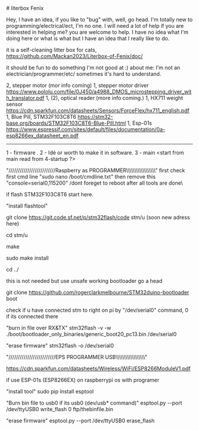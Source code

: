 <html>
# literbox Fenix

<a>Hey, I have an idea, if you like to "bug" with, well, go head. I'm totally new to programming/electrical/ect, I'm no one.</a>
I will need a lot of help if you are interested in helping me? you are welcome to help.
I have no idea what I'm doing here or what is what but I have an idea that I really like to do.

it is a self-cleaning litter box for cats, https://github.com/Mackan2023/Literbox-of-Fenix/doc/

it should be fun to do something I'm not good at :)
about me: I'm not an electrician/programmer/etc/ sometimes it's hard to understand.

2, stepper motor            (mor info coming)
1, stepper motor driver     https://www.pololu.com/file/0J450/a4988_DMOS_microstepping_driver_with_translator.pdf
1, (2), optical reader       (more info coming.)
1, HX711 weight sensor      https://cdn.sparkfun.com/datasheets/Sensors/ForceFlex/hx711_english.pdf
1, Blue Pill, STM32F103C8T6 https://stm32-base.org/boards/STM32F103C8T6-Blue-Pill.html
1, Esp-01s                  https://www.espressif.com/sites/default/files/documentation/0a-esp8266ex_datasheet_en.pdf
****************************************************************************************
1 - firmware <first step to take with stm32f1>.
2 - Idé or worth to make it in software.
3 - main <start from main read from 4-startup ?>

"/////////////////////////Raspberry as PROGRAMMER\\\\\\\\\\\\\\\\\\\\\\\\\\\\\\\\\\\\"
first check first cmd line "sudo nano /boot/cmdline.txt" then remove this "console=serial0,115200" /dont foreget to reboot after all tools are done\

if flash STM32F103C8T6 start here.

"install flashtool"

git clone https://git.code.sf.net/p/stm32flash/code stm/u (soon new adress here)

cd stm/u

make

sudo make install

cd ../

this is not needed but use unsafe working bootloader go a head

git clone https://github.com/rogerclarkmelbourne/STM32duino-bootloader boot

check if u have connected stm to right on pi by "/dev/serial0" command, 0 if its connected there

"burn in file over RX&TX" stm32flash -v -w ./boot/bootloader_only_binaries/generic_boot20_pc13.bin /dev/serial0

"erase firmware" stm32flash -o /dev/serial0

"/////////////////////////EPS PROGRAMMER USB\\\\\\\\\\\\\\\\\\\\\\\\\\\\\\\\\\\\"

https://cdn.sparkfun.com/datasheets/Wireless/WiFi/ESP8266ModuleV1.pdf

if use ESP-01s (ESP8266EX) on raspberrypi os with programer

"install tool" sudo pip install esptool

"Burn bin file to usb0 if its usb0 (dev/usb* command)" esptool.py --port /dev/ttyUSB0 write_flash 0 ftp/thebinfile.bin

"erase firmware" esptool.py --port /dev/ttyUSB0 erase_flash
</html>
